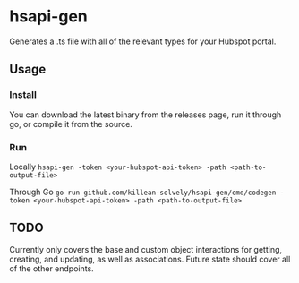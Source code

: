 # hsapi-gen

Generates a .ts file with all of the relevant types for your Hubspot portal.

## Usage

### Install

You can download the latest binary from the releases page, run it through go, or compile it from the source.

### Run

Locally
`hsapi-gen -token <your-hubspot-api-token> -path <path-to-output-file>`

Through Go
`go run github.com/killean-solvely/hsapi-gen/cmd/codegen -token <your-hubspot-api-token> -path <path-to-output-file>`

## TODO

Currently only covers the base and custom object interactions for getting, creating, and updating, as well as associations.
Future state should cover all of the other endpoints.
